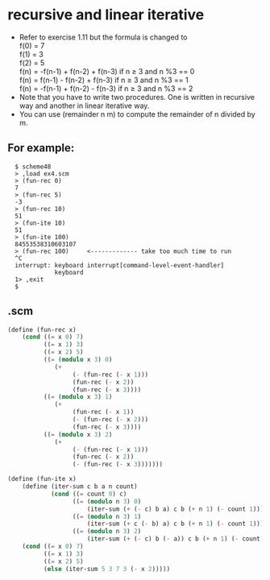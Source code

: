 # recursive and linear iterative
+ Refer to exercise 1.11 but the formula is changed to  
  f(0) = 7  
  f(1) = 3  
  f(2) = 5  
  f(n) = -f(n-1) + f(n-2) + f(n-3) if n ≥ 3 and n %3 == 0  
  f(n) = f(n-1) - f(n-2) + f(n-3) if n ≥ 3 and n %3 == 1  
  f(n) = -f(n-1) + f(n-2) - f(n-3) if n ≥ 3 and n %3 == 2  
+ Note that you have to write two procedures. One is written in recursive way and another in linear iterative way.   
+ You can use (remainder n m) to compute the remainder of n divided by m.  
## For example:
      $ scheme48
      > ,load ex4.scm
      > (fun-rec 0)
      7
      > (fun-rec 5)
      -3
      > (fun-rec 10)
      51
      > (fun-ite 10)
      51
      > (fun-ite 100)
      84553538310603107
      > (fun-rec 100)     <------------- take too much time to run
      ^C
      interrupt: keyboard interrupt[command-level-event-handler]
                 keyboard
      1> ,exit
      $ 
## .scm
```scheme
(define (fun-rec x)
    (cond ((= x 0) 7)
          ((= x 1) 3)
          ((= x 2) 5)
          ((= (modulo x 3) 0)
             (+
                  (- (fun-rec (- x 1)))
                  (fun-rec (- x 2))
                  (fun-rec (- x 3))))
          ((= (modulo x 3) 1)
             (+
                  (fun-rec (- x 1))
                  (- (fun-rec (- x 2)))
                  (fun-rec (- x 3))))
          ((= (modulo x 3) 2)
             (+
                  (- (fun-rec (- x 1)))
                  (fun-rec (- x 2))
                  (- (fun-rec (- x 3)))))))

(define (fun-ite x)
    (define (iter-sum c b a n count)
            (cond ((= count 0) c)
                  ((= (modulo n 3) 0)
                      (iter-sum (+ (- c) b a) c b (+ n 1) (- count 1)))
                  ((= (modulo n 3) 1)
                      (iter-sum (+ c (- b) a) c b (+ n 1) (- count 1)))
                  ((= (modulo n 3) 2)
                      (iter-sum (+ (- c) b (- a)) c b (+ n 1) (- count 1)))))
    (cond ((= x 0) 7)
          ((= x 1) 3)
          ((= x 2) 5)
          (else (iter-sum 5 3 7 3 (- x 2)))))

```